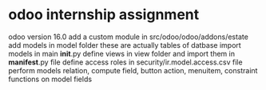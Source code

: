 # odoo internship assignment
 odoo version 16.0 
 add a custom module in src/odoo/odoo/addons/estate
 add models in model folder these are actually tables of datbase
 import models in main __init__.py
 define views in view folder and import them in __manifest__.py file
 define access roles in security/ir.model.access.csv file
 perform models relation, compute field, button action, menuitem, constraint functions on model fields
